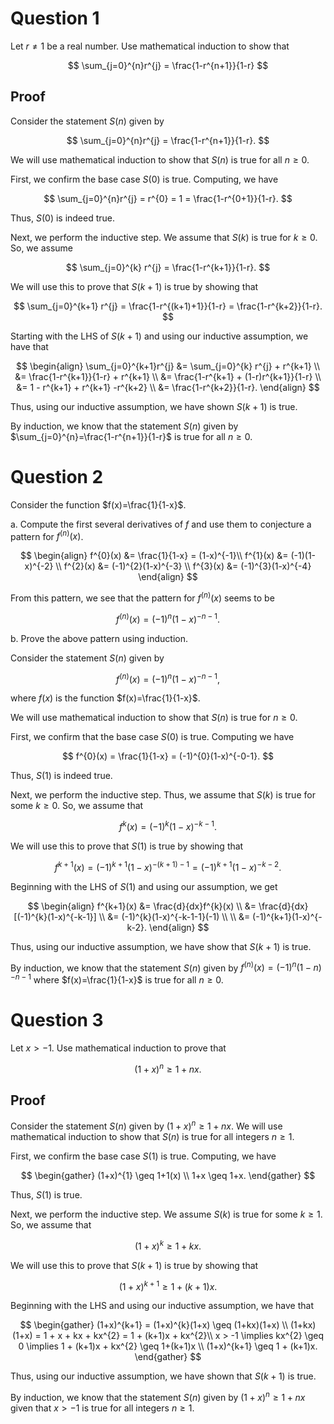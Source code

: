 # Question 1

Let $r\neq 1$ be a real number. Use mathematical induction to show that

$$
\sum_{j=0}^{n}r^{j} = \frac{1-r^{n+1}}{1-r}
$$

## Proof

Consider the statement $S(n)$ given by 

$$
\sum_{j=0}^{n}r^{j} = \frac{1-r^{n+1}}{1-r}.
$$

We will use mathematical induction to show that $S(n)$ is true for all $n\geq 0$.

First, we confirm the base case $S(0)$ is true. Computing, we have

$$
\sum_{j=0}^{n}r^{j} = r^{0} = 1 = \frac{1-r^{0+1}}{1-r}.
$$

Thus, $S(0)$ is indeed true.

Next, we perform the inductive step. We assume that $S(k)$ is true for $k\geq 0$. So, we assume

$$
\sum_{j=0}^{k} r^{j} = \frac{1-r^{k+1}}{1-r}.
$$

We will use this to prove that $S(k+1)$ is true by showing that 

$$
\sum_{j=0}^{k+1} r^{j} = \frac{1-r^{(k+1)+1}}{1-r} = \frac{1-r^{k+2}}{1-r}.
$$

Starting with the LHS of $S(k+1)$ and using our inductive assumption, we have that

$$
\begin{align}
\sum_{j=0}^{k+1}r^{j} &= \sum_{j=0}^{k} r^{j} + r^{k+1} \\
&= \frac{1-r^{k+1}}{1-r} + r^{k+1} \\
&= \frac{1-r^{k+1} + (1-r)r^{k+1}}{1-r} \\
&= 1 - r^{k+1} + r^{k+1} -r^{k+2} \\
&= \frac{1-r^{k+2}}{1-r}.
\end{align}
$$

Thus, using our inductive assumption, we have shown $S(k+1)$ is true.

By induction, we know that the statement $S(n)$ given by $\sum_{j=0}^{n}=\frac{1-r^{n+1}}{1-r}$ is true for all $n \geq 0$.

# Question 2

Consider the function $f(x)=\frac{1}{1-x}$.

a. Compute the first several derivatives of $f$ and use them to conjecture a pattern for $f^{(n)}(x)$.

$$
\begin{align}
f^{0}(x) &= \frac{1}{1-x} = (1-x)^{-1}\\
f^{1}(x) &= (-1)(1-x)^{-2} \\
f^{2}(x) &= (-1)^{2}(1-x)^{-3} \\
f^{3}(x) &= (-1)^{3}(1-x)^{-4}
\end{align}
$$

From this pattern, we see that the pattern for $f^{(n)}(x)$ seems to be 

$$
f^{(n)}(x) = (-1)^{n}(1-x)^{-n-1}.
$$

b. Prove the above pattern using induction.

Consider the statement $S(n)$ given by 

$$
f^{(n)}(x) = (-1)^{n}(1-x)^{-n-1},
$$

where $f(x)$ is the function $f(x)=\frac{1}{1-x}$.

We will use mathematical induction to show that $S(n)$ is true for $n\geq 0$.

First, we confirm that the base case $S(0)$ is true. Computing we have

$$
f^{0}(x) = \frac{1}{1-x} = (-1)^{0}(1-x)^{-0-1}.
$$

Thus, $S(1)$ is indeed true.

Next, we perform the inductive step. Thus, we assume that $S(k)$ is true for some $k\geq 0$. So, we assume that

$$
f^{k}(x) = (-1)^{k}(1-x)^{-k-1}.
$$

We will use this to prove that $S(1)$ is true by showing that 

$$
f^{k+1}(x) = (-1)^{k+1}(1-x)^{-(k+1)-1} = (-1)^{k+1}(1-x)^{-k-2}.
$$

Beginning with the LHS of $S(1)$ and using our assumption, we get

$$
\begin{align}
f^{k+1}(x) &= \frac{d}{dx}f^{k}(x) \\
&= \frac{d}{dx} [(-1)^{k}(1-x)^{-k-1}] \\
&= (-1)^{k}(1-x)^{-k-1-1}(-1) \\ \\
&= (-1)^{k+1}(1-x)^{-k-2}.
\end{align}
$$

Thus, using our inductive assumption, we have show that $S(k+1)$ is true.

By induction, we know that the statement $S(n)$ given by $f^{(n)}(x)=(-1)^{n}(1-n)^{-n-1}$ where $f(x)=\frac{1}{1-x}$ is true for all $n \geq 0$.

# Question 3

Let $x > -1$. Use mathematical induction to prove that 

$$
(1+x)^{n}\geq 1+nx.
$$

## Proof

Consider the statement $S(n)$ given by $(1+x)^{n}\geq 1+nx$. We will use mathematical induction to show that $S(n)$ is true for all integers $n\geq 1$.

First, we confirm the base case $S(1)$ is true. Computing, we have

$$
\begin{gather}
(1+x)^{1} \geq 1+1(x) \\
1+x \geq 1+x.
\end{gather}
$$

Thus, $S(1)$ is true.

Next, we perform the inductive step. We assume $S(k)$ is true for some $k \geq 1$. So, we assume that 

$$
(1+x)^{k} \geq 1+kx.
$$

We will use this to prove that $S(k+1)$ is true by showing that 

$$
(1+x)^{k+1} \geq 1+(k+1)x.
$$

Beginning with the LHS and using our inductive assumption, we have that

$$
\begin{gather}
(1+x)^{k+1} = (1+x)^{k}(1+x) \geq (1+kx)(1+x) \\
(1+kx)(1+x) = 1 + x + kx + kx^{2} = 1 + (k+1)x + kx^{2}\\
x > -1 \implies kx^{2} \geq 0 \implies 1 + (k+1)x + kx^{2} \geq 1+(k+1)x \\
(1+x)^{k+1} \geq 1 + (k+1)x.
\end{gather}
$$

Thus, using our inductive assumption, we have shown that $S(k+1)$ is true.

By induction, we know that the statement $S(n)$ given by $(1+x)^{n} \geq 1 + nx$ given that $x > -1$ is true for all integers $n\geq 1.$